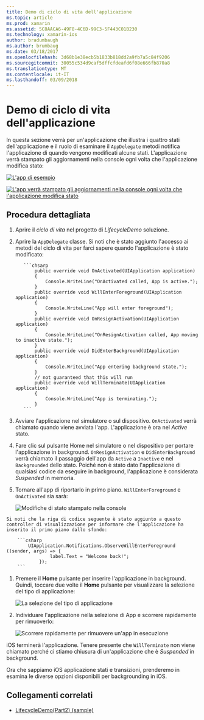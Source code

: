 ```yaml
---
title: Demo di ciclo di vita dell'applicazione
ms.topic: article
ms.prod: xamarin
ms.assetid: 5C8AACA6-49F8-4C6D-99C3-5F443C01B230
ms.technology: xamarin-ios
author: bradumbaugh
ms.author: brumbaug
ms.date: 03/18/2017
ms.openlocfilehash: 3d68b1e38ecb5b1833b818dd2a9fb7a5c84f9206
ms.sourcegitcommit: 30055c534d9caf5dffcfdeafd6f08e666fb870a8
ms.translationtype: MT
ms.contentlocale: it-IT
ms.lasthandoff: 03/09/2018
---
```

# <a name="application-lifecycle-demo"></a>Demo di ciclo di vita dell'applicazione

In questa sezione verrà per un'applicazione che illustra i quattro stati dell'applicazione e il ruolo di esaminare il `AppDelegate` metodi notifica l'applicazione di quando vengono modificati alcune stati. L'applicazione verrà stampato gli aggiornamenti nella console ogni volta che l'applicazione modifica stato:

 [![](application-lifecycle-demo-images/image3.png "L'app di esempio")](application-lifecycle-demo-images/image3.png#lightbox)

 [![](application-lifecycle-demo-images/image4.png "L'app verrà stampato gli aggiornamenti nella console ogni volta che l'applicazione modifica stato")](application-lifecycle-demo-images/image4.png#lightbox)

## <a name="walkthrough"></a>Procedura dettagliata


  1. Aprire il _ciclo di vita_ nel progetto di _LifecycleDemo_ soluzione.
  1. Aprire la `AppDelegate` classe. Si noti che è stato aggiunto l'accesso ai metodi del ciclo di vita per farci sapere quando l'applicazione è stato modificato:

            ```chsarp
                public override void OnActivated(UIApplication application)
                {
                    Console.WriteLine("OnActivated called, App is active.");
                }
                public override void WillEnterForeground(UIApplication application)
                {
                    Console.WriteLine("App will enter foreground");
                }
                public override void OnResignActivation(UIApplication application)
                {
                    Console.WriteLine("OnResignActivation called, App moving to inactive state.");
                }
                public override void DidEnterBackground(UIApplication application)
                {
                    Console.WriteLine("App entering background state.");
                }
                // not guaranteed that this will run
                public override void WillTerminate(UIApplication application)
                {
                    Console.WriteLine("App is terminating.");
                }
            ```

  1. Avviare l'applicazione nel simulatore o sul dispositivo. `OnActivated` verrà chiamato quando viene avviata l'app. L'applicazione è ora nel _Active_ stato.
  1. Fare clic sul pulsante Home nel simulatore o nel dispositivo per portare l'applicazione in background. `OnResignActivation` e `DidEnterBackground` verrà chiamato il passaggio dell'app da `Active` a `Inactive` e nel `Backgrounded` dello stato. Poiché non è stato dato l'applicazione di qualsiasi codice da eseguire in background, l'applicazione è considerata _Suspended_ in memoria.
  1. Tornare all'app di riportarlo in primo piano. `WillEnterForeground` e `OnActivated` sia sarà:

        ![](application-lifecycle-demo-images/image4.png "Modifiche di stato stampato nella console")

    Si noti che la riga di codice seguente è stato aggiunto a questo controller di visualizzazione per informare che l'applicazione ha inserito il primo piano dallo sfondo:

        ```csharp
            UIApplication.Notifications.ObserveWillEnterForeground ((sender, args) => {
                    label.Text = "Welcome back!";
                });
        ```

1. Premere il **Home** pulsante per inserire l'applicazione in background. Quindi, toccare due volte il **Home** pulsante per visualizzare la selezione del tipo di applicazione:
    
    ![](application-lifecycle-demo-images/app-switcher-.png "La selezione del tipo di applicazione")
  
1. Individuare l'applicazione nella selezione di App e scorrere rapidamente per rimuoverlo:
    
    ![](application-lifecycle-demo-images/app-switcher-swipe-.png "Scorrere rapidamente per rimuovere un'app in esecuzione") 
    
iOS terminerà l'applicazione. Tenere presente che `WillTerminate` non viene chiamato perché ci stiamo chiusura di un'applicazione che è _Suspended_ in background.

Ora che sappiamo iOS applicazione stati e transizioni, prenderemo in esamina le diverse opzioni disponibili per backgrounding in iOS.



## <a name="related-links"></a>Collegamenti correlati

- [LifecycleDemo(Part2) (sample)](https://developer.xamarin.com/samples/monotouch/LifecycleDemo/)
